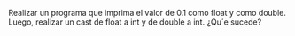 Realizar un programa que imprima el valor de 0.1 como float y como double. Luego, realizar un cast de float a int y de double a int. ¿Qu´e sucede?
